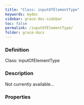 ```yaml
---
title: "Class: inputOfElementType"
keywords: mydoc
sidebar: grace-doc-sidebar
toc: false
permalink: /inputOfElementType/
folder: grace-docs
---
```


### Definition
Class: inputOfElementType  

### Description
Not currently available...  

### Properties
  
